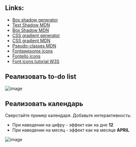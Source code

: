 ## Links:

- [Box shadow generator](https://html-css-js.com/css/generator/box-shadow/)
- [Text Shadow MDN](https://developer.mozilla.org/en-US/docs/Web/CSS/text-shadow)
- [Box Shadow MDN](https://developer.mozilla.org/en-US/docs/Web/CSS/box-shadow)
- [CSS gradient generator](https://cssgradient.io/)
- [CSS gradient MDN](https://developer.mozilla.org/en-US/docs/Web/CSS/gradient) 
- [Pseudo-classes MDN](https://developer.mozilla.org/en-US/docs/Web/CSS/Pseudo-classes)
- [Fontawesome icons](https://fontawesome.com/)
- [Fontello icons](https://fontello.com/)
- [Font icons tutorial W3S](https://www.w3schools.com/icons/default.asp)

## Реализовать to-do list

![image](https://user-images.githubusercontent.com/9075641/177506256-368ec2f7-46cf-49f0-95ed-7fbaf146f1bc.png)

## Реализовать календарь
Сверстайте пример календаря. 
Добавьте интерактивность:
- При наведении на цифру - эффект как на дне **12**
- При наведении на месяц - эффект как на месяце **APRIL**

![image](https://user-images.githubusercontent.com/9075641/177507738-fec04944-bb28-44b7-8a83-f2e4cebe3539.png)